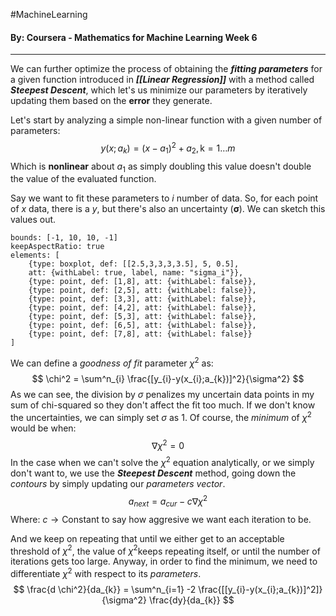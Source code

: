 #MachineLearning 
#### By: Coursera - Mathematics for Machine Learning Week 6
---
We can further optimize the process of obtaining the ***fitting parameters*** for a given function introduced in ***[[Linear Regression]]*** with a method called ***Steepest Descent***, which let's us minimize our parameters by iteratively updating them based on the **error** they generate.

Let's start by analyzing a simple non-linear function with a given number of parameters:
$$
y(x;a_{k}) = (x-a_{1})^2+a_{2}, \text{k} =1\dots m
$$
Which is **nonlinear** about $a_{1}$ as simply doubling this value doesn't double the value of the evaluated function.

Say we want to fit these parameters to $i$ number of data. So, for each point of $x$ data, there is a $y$, but there's also an uncertainty ($\pmb \sigma$). We can sketch this values out.

```graph
bounds: [-1, 10, 10, -1]
keepAspectRatio: true
elements: [ 
	{type: boxplot, def: [[2.5,3,3,3,3.5], 5, 0.5], 
	att: {withLabel: true, label, name: "sigma_i"}},
	{type: point, def: [1,8], att: {withLabel: false}},
	{type: point, def: [2,5], att: {withLabel: false}},
	{type: point, def: [3,3], att: {withLabel: false}},
	{type: point, def: [4,2], att: {withLabel: false}},
	{type: point, def: [5,3], att: {withLabel: false}},
	{type: point, def: [6,5], att: {withLabel: false}},
	{type: point, def: [7,8], att: {withLabel: false}}
]
```

We can define a *goodness of fit* parameter $\chi^2$ as:
$$
\chi^2 = \sum^n_{i} \frac{[y_{i}-y(x_{i};a_{k})]^2}{\sigma^2}
$$
As we can see, the division by $\sigma$ penalizes my uncertain data points in my sum of chi-squared so they don't affect the fit too much. If we don't know the uncertainties, we can simply set $\sigma$ as $1$. Of course, the *minimum* of $\chi^2$ would be when:
$$
\nabla \chi^2=0
$$
In the case when we can't solve the $\chi^2$ equation analytically, or we simply don't want to, we use the ***Steepest Descent*** method, going down the *contours* by simply updating our *parameters vector*.
$$
a_{next}=a_{cur} - c \nabla \chi^2
$$
$\text{Where:}$
$c \to \text{Constant to say how aggresive we want each iteration to be.}$

And we keep on repeating that until we either get to an acceptable threshold of $\chi^2$, the value of $\chi^2$keeps repeating itself, or until the number of iterations gets too large. Anyway, in order to find the minimum, we need to differentiate $\chi^2$ with respect to its *parameters*.
$$
\frac{d \chi^2}{da_{k}} = \sum^n_{i=1} -2 \frac{[[y_{i}-y(x_{i};a_{k})]^2]}{\sigma^2} \frac{dy}{da_{k}}
$$